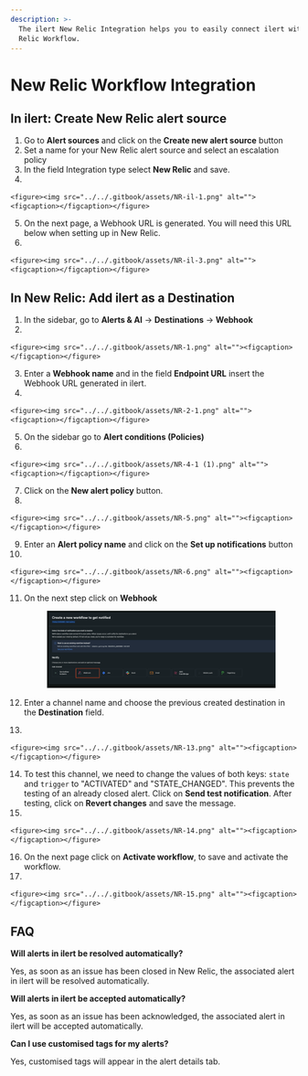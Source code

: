 ```yaml
---
description: >-
  The ilert New Relic Integration helps you to easily connect ilert with New
  Relic Workflow.
---
```


# New Relic Workflow Integration

## In ilert: Create New Relic alert source

1. Go to **Alert sources** and click on the **Create new alert source** button
2. Set a name for your New Relic alert source and select an escalation policy
3. In the field Integration type select **New Relic** and save.
4.

    <figure><img src="../../.gitbook/assets/NR-il-1.png" alt=""><figcaption></figcaption></figure>
5. On the next page, a Webhook URL is generated. You will need this URL below when setting up in New Relic.
6.

    <figure><img src="../../.gitbook/assets/NR-il-3.png" alt=""><figcaption></figcaption></figure>

## In New Relic: Add ilert as a Destination

1. In the sidebar, go to **Alerts & AI** -> **Destinations** -> **Webhook**
2.

    <figure><img src="../../.gitbook/assets/NR-1.png" alt=""><figcaption></figcaption></figure>
3. Enter a **Webhook name** and in the field **Endpoint URL** insert the Webhook URL generated in ilert.
4.

    <figure><img src="../../.gitbook/assets/NR-2-1.png" alt=""><figcaption></figcaption></figure>
5. On the sidebar go to **Alert conditions (Policies)**
6.

    <figure><img src="../../.gitbook/assets/NR-4-1 (1).png" alt=""><figcaption></figcaption></figure>
7. Click on the **New alert policy** button.
8.

    <figure><img src="../../.gitbook/assets/NR-5.png" alt=""><figcaption></figcaption></figure>
9. Enter an **Alert policy name** and click on the **Set up notifications** button
10.

    <figure><img src="../../.gitbook/assets/NR-6.png" alt=""><figcaption></figcaption></figure>
11. On the next step click on **Webhook**

    <figure><img src="../../.gitbook/assets/NR-7.png" alt=""><figcaption></figcaption></figure>
12. Enter a channel name and choose the previous created destination in the **Destination** field.&#x20;
13.

    <figure><img src="../../.gitbook/assets/NR-13.png" alt=""><figcaption></figcaption></figure>
14. To test this channel, we need to change the values of both keys: `state` and `trigger` to "ACTIVATED" and "STATE\_CHANGED". This prevents the testing of an already closed alert. Click on **Send test notification**. After testing, click on **Revert changes** and save the message.
15.

    <figure><img src="../../.gitbook/assets/NR-14.png" alt=""><figcaption></figcaption></figure>
16. On the next page click on **Activate workflow**, to save and activate the workflow.
17.

    <figure><img src="../../.gitbook/assets/NR-15.png" alt=""><figcaption></figcaption></figure>

## FAQ

**Will alerts in ilert be resolved automatically?**

Yes, as soon as an issue has been closed in New Relic, the associated alert in ilert will be resolved automatically.

**Will alerts in ilert be accepted automatically?**

Yes, as soon as an issue has been acknowledged, the associated alert in ilert will be accepted automatically.

**Can I use customised tags for my alerts?**

Yes, customised tags will appear in the alert details tab.



